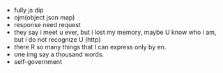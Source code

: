 

- fully js dip
- ojm(object json map)
- response need request
- they say i meet u ever, but i lost my memory, maybe U know who i am, but i do not recognize U (http)
- there R so many things that I can express only by en.
- one img say a thousand words.
- self-government
